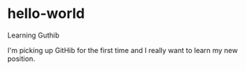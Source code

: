 # hello-world
Learning Guthib

I'm picking up GitHib for the first time and I really want to learn my new position.

